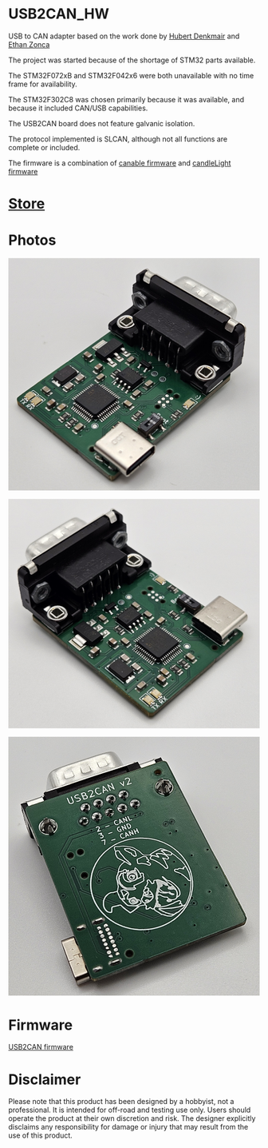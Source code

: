 # USB2CAN_HW
USB to CAN adapter based on the work done by [Hubert Denkmair](https://github.com/HubertD) and [Ethan Zonca](https://github.com/normaldotcom)

The project was started because of the shortage of STM32 parts available.

The STM32F072xB and STM32F042x6 were both unavailable with no time frame for availability.

The STM32F302C8 was chosen primarily because it was available, and because it included CAN/USB capabilities.

The USB2CAN board does not feature galvanic isolation.

The protocol implemented is SLCAN, although not all functions are complete or included. 

The firmware is a combination of [canable firmware](https://github.com/normaldotcom/canable-fw) and [candleLight firmware](https://github.com/candle-usb/candleLight_fw)

# [Store](https://dingo-electronics.square.site/product/usb2can/2)

# Photos
![Top](/Images/Top1.jpg)

![Top2](/Images/Top2.jpg)

![Bottom](/Images/Bottom.jpg)

# Firmware
[USB2CAN firmware](https://github.com/corygrant/USB2CAN_FW)

# Disclaimer
Please note that this product has been designed by a hobbyist, not a professional. It is intended for off-road and testing use only. Users should operate the product at their own discretion and risk. The designer explicitly disclaims any responsibility for damage or injury that may result from the use of this product.
